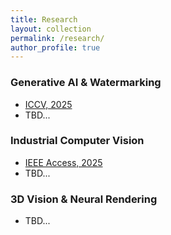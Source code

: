 ```yaml
---
title: Research
layout: collection
permalink: /research/
author_profile: true
---
```


### Generative AI & Watermarking
* [ICCV, 2025](https://thomas11809.github.io/SFWMark/)
* TBD...

### Industrial Computer Vision
* [IEEE Access, 2025](https://doi.org/10.1109/ACCESS.2025.3604431)
* TBD...

### 3D Vision & Neural Rendering
* TBD...